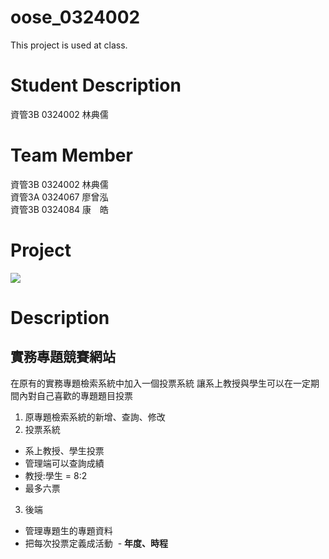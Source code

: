 # oose_0324002
This project is used at class.

# Student Description
資管3B 0324002 林典儒

# Team Member
資管3B 0324002 林典儒<br>
資管3A 0324067 廖曾泓<br>
資管3B 0324084 康　皓

# Project
![](https://i.imgur.com/WMLgFmp.png)

# Description
## 實務專題競賽網站
在原有的實務專題檢索系統中加入一個投票系統
讓系上教授與學生可以在一定期間內對自己喜歡的專題題目投票
1. 原專題檢索系統的新增、查詢、修改
2. 投票系統
- 系上教授、學生投票
- 管理端可以查詢成績
- 教授:學生 = 8:2
- 最多六票
3. 後端
- 管理專題生的專題資料
- 把每次投票定義成活動
  - **年度、時程**



    
    

